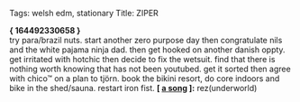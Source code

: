 Tags: welsh edm, stationary
Title: ZIPER
  
**{ 164492330658 }**  
try para/brazil nuts. start another zero purpose day then congratulate nils and the white pajama ninja dad. then get hooked on another danish oppty. get irritated with hotchic then decide to fix the wetsuit. find that there is nothing worth knowing that has not been youtubed. get it sorted then agree with chico™ on a plan to tjörn. book the bikini resort, do core indoors and bike in the shed/sauna. restart iron fist.
**[ [a song](https://open.spotify.com/track/4lASy63EFBU4y62UYP7Unt) ]:** rez(underworld)